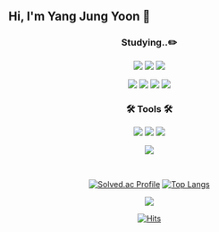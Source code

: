 ## Hi, I'm Yang Jung Yoon 👋

<div align=center>
	<h3> Studying..✏️ </h3>
	<p> 
		<img src="https://img.shields.io/badge/html5-%23E34F26.svg?&style=for-the-badge&logo=html5&logoColor=white" /> 
		<img src="https://img.shields.io/badge/css3-%231572B6.svg?&style=for-the-badge&logo=css3&logoColor=white" />
		<img src="https://img.shields.io/badge/javascript-%23F7DF1E.svg?&style=for-the-badge&logo=javascript&logoColor=black" />
	</p>
	<p>
		<img src="https://img.shields.io/badge/python-%233776AB.svg?&style=for-the-badge&logo=python&logoColor=white" /> 
 		<img src="https://img.shields.io/badge/react-%2361DAFB.svg?&style=for-the-badge&logo=react&logoColor=black" />
		<img src="https://img.shields.io/badge/java-%23007396.svg?&style=for-the-badge&logo=java&logoColor=white" />
		<img src="https://img.shields.io/badge/spring-%236DB33F.svg?&style=for-the-badge&logo=spring&logoColor=white" />
	</p>
 

</div>
<div align="center">
	
</div>

<div align=center>
	<h3>🛠 Tools 🛠</h3>
	<p>
		<img src="https://img.shields.io/badge/github-%23181717.svg?&style=for-the-badge&logo=github&logoColor=white" />
		<img src="https://img.shields.io/badge/visual%20studio%20code-%23007ACC.svg?&style=for-the-badge&logo=visual%20studio%20code&logoColor=white" />
		<img src="https://img.shields.io/badge/jupyter-%23F37626.svg?&style=for-the-badge&logo=jupyter&logoColor=white" />
	</p>
	<p>
		<img src="https://img.shields.io/badge/notion-%23000000.svg?&style=for-the-badge&logo=notion&logoColor=white" />
	</p>
</div>
<br>

<div align=center>

  [![Solved.ac Profile](http://mazassumnida.wtf/api/v2/generate_badge?boj=julieearth)](https://solved.ac/julieearth/)
  [![Top Langs](https://github-readme-stats.vercel.app/api/top-langs/?username=jungyn&layout=compact)](https://github.com/jungyn/github-readme-stats)

</div>

<div align=center>
	<img src="https://github-readme-stats.vercel.app/api?username=jungyn&show_icons=true">
</div>

<div align=center>

  [![Hits](https://hits.seeyoufarm.com/api/count/incr/badge.svg?url=https%3A%2F%2Fgithub.com%2Fjungyn%2Fhit-counter&count_bg=%2379C83D&title_bg=%23555555&icon=&icon_color=%23E7E7E7&title=hits&edge_flat=false)](https://hits.seeyoufarm.com)
  
</div>






<!--
**jungyn/jungyn** is a ✨ _special_ ✨ repository because its `README.md` (this file) appears on your GitHub profile.

Here are some ideas to get you started:

- 🔭 I’m currently working on ...
- 🌱 I’m currently learning ...
- 👯 I’m looking to collaborate on ...
- 🤔 I’m looking for help with ...
- 💬 Ask me about ...
- 📫 How to reach me: ...
- 😄 Pronouns: ...
- ⚡ Fun fact: ...
-->
